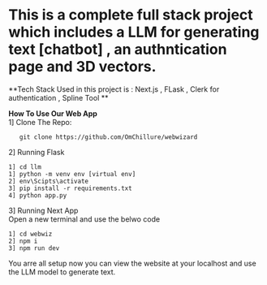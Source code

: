 # This is a complete full stack project which includes a LLM for generating text [chatbot] , an authntication page and 3D vectors.

**Tech Stack Used in this project is : Next.js , FLask , Clerk for authentication , Spline Tool **

**How To Use Our Web App**
<br />
1] Clone The Repo:
```
   git clone https://github.com/OmChillure/webwizard
```

2] Running Flask 
<br />
```
1] cd llm
1] python -m venv env [virtual env]
2] env\Scipts\activate
3] pip install -r requirements.txt
4] python app.py
```

3] Running Next App
<br />
Open a new terminal and use the belwo code
```
1] cd webwiz
2] npm i
3] npm run dev
```
You arre all setup now you can view the website at your localhost and use the LLM model to generate text.
